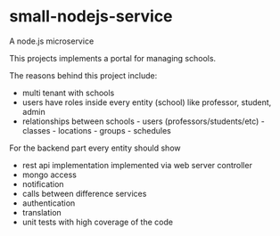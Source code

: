 # small-nodejs-service

A node.js microservice

This projects implements a portal for managing schools.

The reasons behind this project include:

- multi tenant with schools
- users have roles inside every entity (school) like professor, student, admin
- relationships between schools - users (professors/students/etc) - classes - locations - groups - schedules

For the backend part every entity should show

- rest api implementation implemented via web server controller
- mongo access
- notification
- calls between difference services
- authentication
- translation
- unit tests with high coverage of the code
